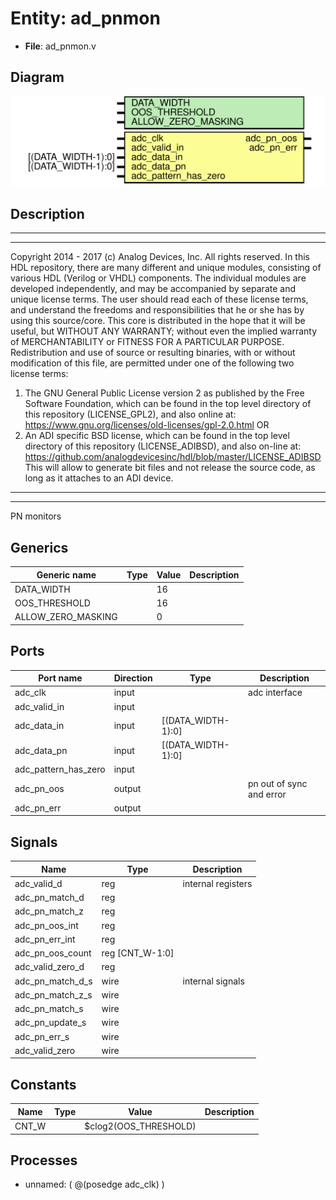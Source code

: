 # Entity: ad_pnmon

- **File**: ad_pnmon.v
## Diagram

![Diagram](ad_pnmon.svg "Diagram")
## Description

***************************************************************************
 ***************************************************************************
 Copyright 2014 - 2017 (c) Analog Devices, Inc. All rights reserved.
 In this HDL repository, there are many different and unique modules, consisting
 of various HDL (Verilog or VHDL) components. The individual modules are
 developed independently, and may be accompanied by separate and unique license
 terms.
 The user should read each of these license terms, and understand the
 freedoms and responsibilities that he or she has by using this source/core.
 This core is distributed in the hope that it will be useful, but WITHOUT ANY
 WARRANTY; without even the implied warranty of MERCHANTABILITY or FITNESS FOR
 A PARTICULAR PURPOSE.
 Redistribution and use of source or resulting binaries, with or without modification
 of this file, are permitted under one of the following two license terms:
   1. The GNU General Public License version 2 as published by the
      Free Software Foundation, which can be found in the top level directory
      of this repository (LICENSE_GPL2), and also online at:
      <https://www.gnu.org/licenses/old-licenses/gpl-2.0.html>
 OR
   2. An ADI specific BSD license, which can be found in the top level directory
      of this repository (LICENSE_ADIBSD), and also on-line at:
      https://github.com/analogdevicesinc/hdl/blob/master/LICENSE_ADIBSD
      This will allow to generate bit files and not release the source code,
      as long as it attaches to an ADI device.
 ***************************************************************************
 ***************************************************************************
 PN monitors
 
## Generics

| Generic name       | Type | Value | Description |
| ------------------ | ---- | ----- | ----------- |
| DATA_WIDTH         |      | 16    |             |
| OOS_THRESHOLD      |      | 16    |             |
| ALLOW_ZERO_MASKING |      | 0     |             |
## Ports

| Port name            | Direction | Type               | Description              |
| -------------------- | --------- | ------------------ | ------------------------ |
| adc_clk              | input     |                    | adc interface            |
| adc_valid_in         | input     |                    |                          |
| adc_data_in          | input     | [(DATA_WIDTH-1):0] |                          |
| adc_data_pn          | input     | [(DATA_WIDTH-1):0] |                          |
| adc_pattern_has_zero | input     |                    |                          |
| adc_pn_oos           | output    |                    | pn out of sync and error |
| adc_pn_err           | output    |                    |                          |
## Signals

| Name             | Type             | Description         |
| ---------------- | ---------------- | ------------------- |
| adc_valid_d      | reg              | internal registers  |
| adc_pn_match_d   | reg              |                     |
| adc_pn_match_z   | reg              |                     |
| adc_pn_oos_int   | reg              |                     |
| adc_pn_err_int   | reg              |                     |
| adc_pn_oos_count | reg  [CNT_W-1:0] |                     |
| adc_valid_zero_d | reg              |                     |
| adc_pn_match_d_s | wire             | internal signals    |
| adc_pn_match_z_s | wire             |                     |
| adc_pn_match_s   | wire             |                     |
| adc_pn_update_s  | wire             |                     |
| adc_pn_err_s     | wire             |                     |
| adc_valid_zero   | wire             |                     |
## Constants

| Name  | Type | Value                 | Description |
| ----- | ---- | --------------------- | ----------- |
| CNT_W |      | $clog2(OOS_THRESHOLD) |             |
## Processes
- unnamed: ( @(posedge adc_clk) )
